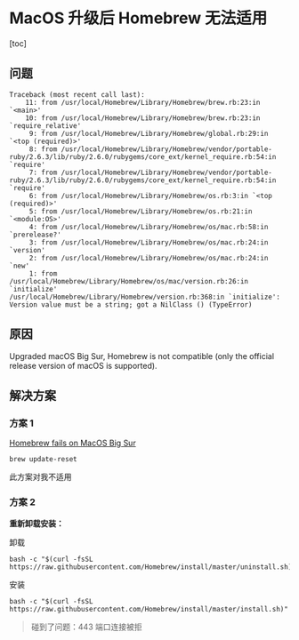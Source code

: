 # MacOS 升级后 Homebrew 无法适用
[toc]

## 问题
```
Traceback (most recent call last):
	11: from /usr/local/Homebrew/Library/Homebrew/brew.rb:23:in `<main>'
	10: from /usr/local/Homebrew/Library/Homebrew/brew.rb:23:in `require_relative'
	 9: from /usr/local/Homebrew/Library/Homebrew/global.rb:29:in `<top (required)>'
	 8: from /usr/local/Homebrew/Library/Homebrew/vendor/portable-ruby/2.6.3/lib/ruby/2.6.0/rubygems/core_ext/kernel_require.rb:54:in `require'
	 7: from /usr/local/Homebrew/Library/Homebrew/vendor/portable-ruby/2.6.3/lib/ruby/2.6.0/rubygems/core_ext/kernel_require.rb:54:in `require'
	 6: from /usr/local/Homebrew/Library/Homebrew/os.rb:3:in `<top (required)>'
	 5: from /usr/local/Homebrew/Library/Homebrew/os.rb:21:in `<module:OS>'
	 4: from /usr/local/Homebrew/Library/Homebrew/os/mac.rb:58:in `prerelease?'
	 3: from /usr/local/Homebrew/Library/Homebrew/os/mac.rb:24:in `version'
	 2: from /usr/local/Homebrew/Library/Homebrew/os/mac.rb:24:in `new'
	 1: from /usr/local/Homebrew/Library/Homebrew/os/mac/version.rb:26:in `initialize'
/usr/local/Homebrew/Library/Homebrew/version.rb:368:in `initialize': Version value must be a string; got a NilClass () (TypeError)
```
## 原因
Upgraded macOS Big Sur, Homebrew is not compatible (only the official release version of macOS is supported).

## 解决方案
### 方案 1
[Homebrew fails on MacOS Big Sur](https://stackoverflow.com/questions/64821648/homebrew-fails-on-macos-big-sur)
```
brew update-reset
```
此方案对我不适用

### 方案 2
**重新卸载安装：**

卸载
```
bash -c "$(curl -fsSL https://raw.githubusercontent.com/Homebrew/install/master/uninstall.sh)"
```
安装
```
bash -c "$(curl -fsSL https://raw.githubusercontent.com/Homebrew/install/master/install.sh)"
```
>碰到了问题：443 端口连接被拒